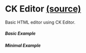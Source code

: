 CK Editor [(source)](https://github.com/bullhorn/novo-elements/blob/master/projects/novo-elements/src/elements/ckeditor)
=================================================================================================

Basic HTML editor using CK Editor.

##### Basic Example

<code-example example="basic-editor"></code-example>

##### Minimal Example

<code-example example="minimal-editor"></code-example>
